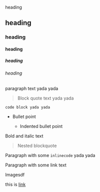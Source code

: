 heading

## heading

### heading

#### heading

##### heading

###### heading

paragraph text yada yada

> Block quote text yada yada

    code block yada yada

*   Bullet point

    *   Indented bullet point

Bold and italic text

> Nested blockquote

Paragraph with some `inlinecode` yada yada

Paragraph with some link text

Imagesdf

this is [link](http://www.google.com)
